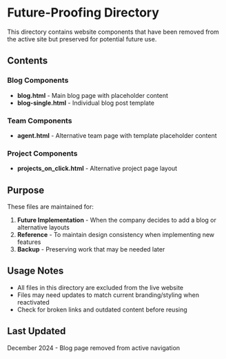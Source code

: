 # Future-Proofing Directory

This directory contains website components that have been removed from the active site but preserved for potential future use.

## Contents

### Blog Components
- **blog.html** - Main blog page with placeholder content
- **blog-single.html** - Individual blog post template

### Team Components
- **agent.html** - Alternative team page with template placeholder content

### Project Components
- **projects_on_click.html** - Alternative project page layout

## Purpose

These files are maintained for:
1. **Future Implementation** - When the company decides to add a blog or alternative layouts
2. **Reference** - To maintain design consistency when implementing new features
3. **Backup** - Preserving work that may be needed later

## Usage Notes

- All files in this directory are excluded from the live website
- Files may need updates to match current branding/styling when reactivated
- Check for broken links and outdated content before reusing

## Last Updated
December 2024 - Blog page removed from active navigation
